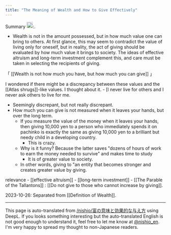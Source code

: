 ```yaml
---
title: "The Meaning of Wealth and How to Give Effectively"
---
```


Summary <img src='https://scrapbox.io/api/pages/nishio-en/gpt/icon' alt='gpt.icon' height="19.5"/>:.
- Wealth is not in the amount possessed, but in how much value one can bring to others. At first glance, this may seem to contradict the value of living only for oneself, but in reality, the act of giving should be evaluated by how much value it brings to society. The ideas of effective altruism and long-term investment complement this, and care must be taken in selecting the recipients of giving.

「 [[Wealth is not how much you have, but how much you can give]] 」

I wondered if there might be a discrepancy between these values and the [[Atlas shrugs]]-like values. I thought about it.
    - [I never live for others and I never ask others to live for me.
- Seemingly discrepant, but not really discrepant.
- How much you can give is not measured when it leaves your hands, but over the long term.
    - If you measure the value of the money when it leaves your hands, then giving 10,000 yen to a person who immediately spends it on pachinko is exactly the same as giving 10,000 yen to a brilliant but needy child in a developing country.
        - This is crazy.
    - Why is it funny? Because the latter saves "dozens of hours of work to earn the money needed to survive" and makes time to study
        - It is of greater value to society.
    - In other words, giving to "an entity that becomes stronger and creates greater value by giving.

relevance
    - [[effective altruism]]
    - [[long-term investment]]
    - [[The Parable of the Tallantons]] : [[Do not give to those who cannot increase by giving]].

2023-10-26: Separated from [[Definition of Wealth]].

---
This page is auto-translated from [/nishio/富の意味と効果的な与え方](https://scrapbox.io/nishio/富の意味と効果的な与え方) using DeepL. If you looks something interesting but the auto-translated English is not good enough to understand it, feel free to let me know at [@nishio_en](https://twitter.com/nishio_en). I'm very happy to spread my thought to non-Japanese readers.